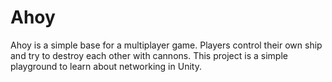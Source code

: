 # Ahoy
Ahoy is a simple base for a multiplayer game. Players control their own ship and try to destroy each other with cannons.
This project is a simple playground to learn about networking in Unity.
